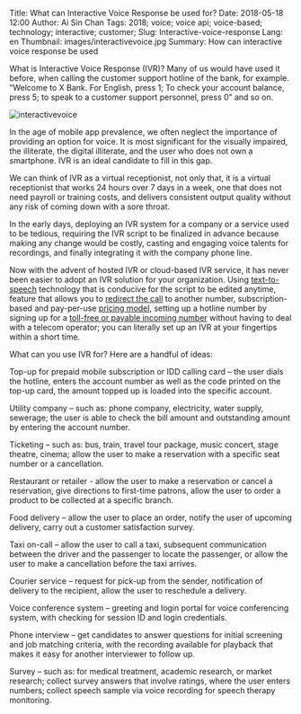Title: What can Interactive Voice Response be used for?
Date: 2018-05-18 12:00
Author: Ai Sin Chan
Tags: 2018; voice; voice api; voice-based; technology; interactive; customer;
Slug: Interactive-voice-response 
Lang: en 
Thumbnail: images/interactivevoice.jpg
Summary: How can interactive voice response be used


What is Interactive Voice Response (IVR)? Many of us would have used it before, when calling the customer support hotline of the bank, for example. “Welcome to X Bank. For English, press 1; To check your account balance, press 5; to speak to a customer support personnel, press 0” and so on.

![interactivevoice](/images/interactivevoice.jpg)

In the age of mobile app prevalence, we often neglect the importance of providing an option for voice. It is most significant for the visually impaired, the illiterate, the digital illiterate, and the user who does not own a smartphone. IVR is an ideal candidate to fill in this gap.

We can think of IVR as a virtual receptionist, not only that, it is a virtual receptionist that works 24 hours over 7 days in a week, one that does not need payroll or training costs, and delivers consistent output quality without any risk of coming down with a sore throat.

In the early days, deploying an IVR system for a company or a service used to be tedious, requiring the IVR script to be finalized in advance because making any change would be costly, casting and engaging voice talents for recordings, and finally integrating it with the company phone line.  

Now with the advent of hosted IVR or cloud-based IVR service, it has never been easier to adopt an IVR solution for your organization. Using [text-to-speech](https://www.xoxzo.com/en/about/utilities-api/) technology that is conducive for the script to be edited anytime, feature that allows you to [redirect the call](https://blog.xoxzo.com/en/2017/07/01/dialinnumbers-tutorial/) to another number, subscription-based and pay-per-use [pricing model](https://www.xoxzo.com/en/about/pricing/#din), setting up a hotline number by signing up for a [toll-free or payable incoming number](https://www.xoxzo.com/en/about/dial-in-api/) without having to deal with a telecom operator; you can literally set up an IVR at your fingertips within a short time.

What can you use IVR for? Here are a handful of ideas:

Top-up for prepaid mobile subscription or IDD calling card – the user dials the hotline, enters the account number as well as the code printed on the top-up card, the amount topped up is loaded into the specific account.

Utility company – such as: phone company, electricity, water supply, sewerage; the user is able to check the bill amount and outstanding amount by entering the account number.

Ticketing – such as: bus, train, travel tour package, music concert, stage theatre, cinema; allow the user to make a reservation with a specific seat number or a cancellation.

Restaurant or retailer -  allow the user to make a reservation or cancel a reservation, give directions to first-time patrons, allow the user to order a product to be collected at a specific branch.

Food delivery – allow the user to place an order, notify the user of upcoming delivery, carry out a customer satisfaction survey.

Taxi on-call – allow the user to call a taxi, subsequent communication between the driver and the passenger to locate the passenger, or allow the user to make a cancellation before the taxi arrives.

Courier service – request for pick-up from the sender, notification of delivery to the recipient, allow the user to reschedule a delivery.

Voice conference system – greeting and login portal for voice conferencing system, with checking for session ID and login credentials.

Phone interview – get candidates to answer questions for initial screening and job matching criteria, with the recording available for playback that makes it easy for another interviewer to follow up.

Survey – such as: for medical treatment, academic research, or market research; collect survey answers that involve ratings, where the user enters numbers; collect speech sample via voice recording for speech therapy monitoring.
